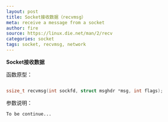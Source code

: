 ```yaml
---
layout: post
title: Socket接收数据（recvmsg）
meta: receive a message from a socket
author: fire
source: https://linux.die.net/man/2/recv
categories: socket 
tags: socket, recvmsg, network
---
```


**Socket接收数据**

函数原型：

```c

ssize_t recvmsg(int sockfd, struct msghdr *msg, int flags);

```

参数说明：

~~~
To be continue...
~~~